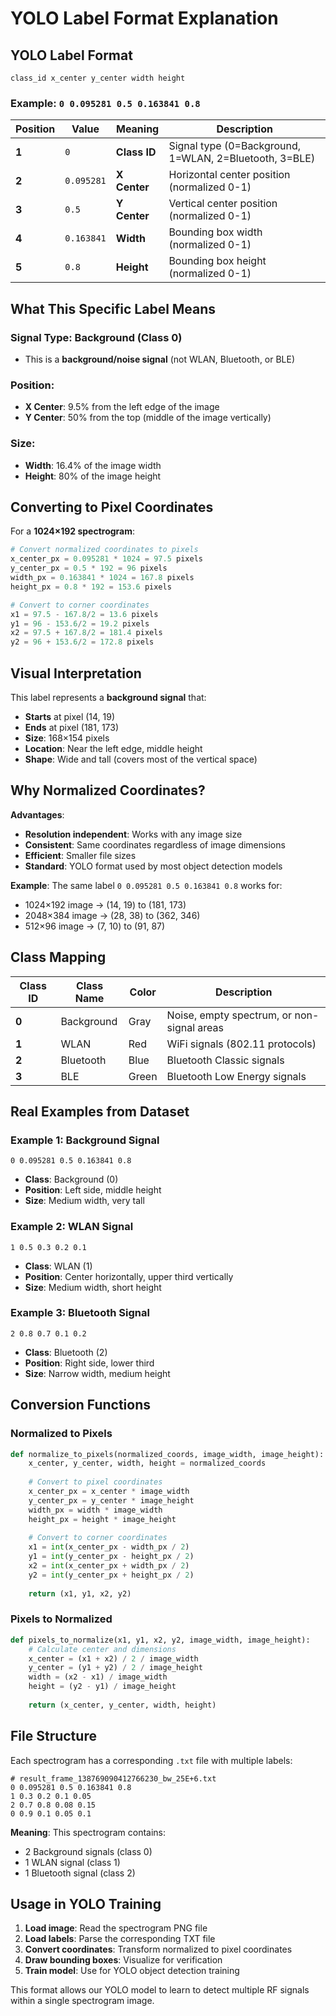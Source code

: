# YOLO Label Format Explanation

## YOLO Label Format

```
class_id x_center y_center width height
```

### Example: `0 0.095281 0.5 0.163841 0.8`

| Position | Value | Meaning | Description |
|----------|-------|---------|-------------|
| **1** | `0` | **Class ID** | Signal type (0=Background, 1=WLAN, 2=Bluetooth, 3=BLE) |
| **2** | `0.095281` | **X Center** | Horizontal center position (normalized 0-1) |
| **3** | `0.5` | **Y Center** | Vertical center position (normalized 0-1) |
| **4** | `0.163841` | **Width** | Bounding box width (normalized 0-1) |
| **5** | `0.8` | **Height** | Bounding box height (normalized 0-1) |

## What This Specific Label Means

### Signal Type: Background (Class 0)
- This is a **background/noise signal** (not WLAN, Bluetooth, or BLE)

### Position: 
- **X Center**: 9.5% from the left edge of the image
- **Y Center**: 50% from the top (middle of the image vertically)

### Size:
- **Width**: 16.4% of the image width
- **Height**: 80% of the image height

## Converting to Pixel Coordinates

For a **1024×192 spectrogram**:

```python
# Convert normalized coordinates to pixels
x_center_px = 0.095281 * 1024 = 97.5 pixels
y_center_px = 0.5 * 192 = 96 pixels
width_px = 0.163841 * 1024 = 167.8 pixels  
height_px = 0.8 * 192 = 153.6 pixels

# Convert to corner coordinates
x1 = 97.5 - 167.8/2 = 13.6 pixels
y1 = 96 - 153.6/2 = 19.2 pixels
x2 = 97.5 + 167.8/2 = 181.4 pixels
y2 = 96 + 153.6/2 = 172.8 pixels
```

## Visual Interpretation

This label represents a **background signal** that:
- **Starts** at pixel (14, 19)
- **Ends** at pixel (181, 173)
- **Size**: 168×154 pixels
- **Location**: Near the left edge, middle height
- **Shape**: Wide and tall (covers most of the vertical space)

## Why Normalized Coordinates?

**Advantages**:
- **Resolution independent**: Works with any image size
- **Consistent**: Same coordinates regardless of image dimensions
- **Efficient**: Smaller file sizes
- **Standard**: YOLO format used by most object detection models

**Example**: The same label `0 0.095281 0.5 0.163841 0.8` works for:
- 1024×192 image → (14, 19) to (181, 173)
- 2048×384 image → (28, 38) to (362, 346)
- 512×96 image → (7, 10) to (91, 87)

## Class Mapping

| Class ID | Class Name | Color | Description |
|----------|------------|-------|-------------|
| **0** | Background | Gray | Noise, empty spectrum, or non-signal areas |
| **1** | WLAN | Red | WiFi signals (802.11 protocols) |
| **2** | Bluetooth | Blue | Bluetooth Classic signals |
| **3** | BLE | Green | Bluetooth Low Energy signals |

## Real Examples from Dataset

### Example 1: Background Signal
```
0 0.095281 0.5 0.163841 0.8
```
- **Class**: Background (0)
- **Position**: Left side, middle height
- **Size**: Medium width, very tall

### Example 2: WLAN Signal
```
1 0.5 0.3 0.2 0.1
```
- **Class**: WLAN (1)
- **Position**: Center horizontally, upper third vertically
- **Size**: Medium width, short height

### Example 3: Bluetooth Signal
```
2 0.8 0.7 0.1 0.2
```
- **Class**: Bluetooth (2)
- **Position**: Right side, lower third
- **Size**: Narrow width, medium height

## Conversion Functions

### Normalized to Pixels
```python
def normalize_to_pixels(normalized_coords, image_width, image_height):
    x_center, y_center, width, height = normalized_coords
    
    # Convert to pixel coordinates
    x_center_px = x_center * image_width
    y_center_px = y_center * image_height
    width_px = width * image_width
    height_px = height * image_height
    
    # Convert to corner coordinates
    x1 = int(x_center_px - width_px / 2)
    y1 = int(y_center_px - height_px / 2)
    x2 = int(x_center_px + width_px / 2)
    y2 = int(y_center_px + height_px / 2)
    
    return (x1, y1, x2, y2)
```

### Pixels to Normalized
```python
def pixels_to_normalize(x1, y1, x2, y2, image_width, image_height):
    # Calculate center and dimensions
    x_center = (x1 + x2) / 2 / image_width
    y_center = (y1 + y2) / 2 / image_height
    width = (x2 - x1) / image_width
    height = (y2 - y1) / image_height
    
    return (x_center, y_center, width, height)
```

## File Structure

Each spectrogram has a corresponding `.txt` file with multiple labels:

```
# result_frame_138769090412766230_bw_25E+6.txt
0 0.095281 0.5 0.163841 0.8
1 0.3 0.2 0.1 0.05
2 0.7 0.8 0.08 0.15
0 0.9 0.1 0.05 0.1
```

**Meaning**: This spectrogram contains:
- 2 Background signals (class 0)
- 1 WLAN signal (class 1) 
- 1 Bluetooth signal (class 2)

## Usage in YOLO Training

1. **Load image**: Read the spectrogram PNG file
2. **Load labels**: Parse the corresponding TXT file
3. **Convert coordinates**: Transform normalized to pixel coordinates
4. **Draw bounding boxes**: Visualize for verification
5. **Train model**: Use for YOLO object detection training

This format allows our YOLO model to learn to detect multiple RF signals within a single spectrogram image.
